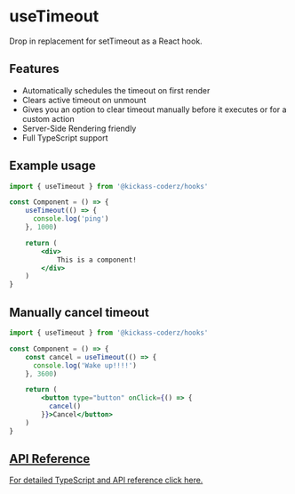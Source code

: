 # useTimeout

Drop in replacement for setTimeout as a React hook.

## Features

- Automatically schedules the timeout on first render
- Clears active timeout on unmount
- Gives you an option to clear timeout manually before it executes or for a custom action
- Server-Side Rendering friendly
- Full TypeScript support

## Example usage

```jsx
import { useTimeout } from '@kickass-coderz/hooks'

const Component = () => {
    useTimeout(() => {
      console.log('ping')
    }, 1000)

    return (
        <div>
            This is a component!
        </div>
    )
}
```

## Manually cancel timeout

```jsx
import { useTimeout } from '@kickass-coderz/hooks'

const Component = () => {
    const cancel = useTimeout(() => {
      console.log('Wake up!!!!')
    }, 3600)

    return (
        <button type="button" onClick={() => {
          cancel()
        }}>Cancel</button>
    )
}
```

## [API Reference](/docs/types/use-timeout)

[For detailed TypeScript and API reference click here.](/docs/types/use-timeout)
